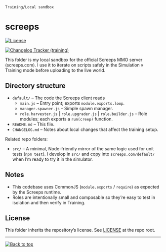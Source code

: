 `Training/Local sandbox`

# screeps

[![License](https://img.shields.io/badge/license-GNU%20AGPL%20v3-blue.svg?style=plastic)](../LICENSE)

[![Changelog Tracker (training)](https://github.com/Ghostridr/ScreepsWorld/actions/workflows/changelog_training.yml/badge.svg)](https://github.com/Ghostridr/ScreepsWorld/actions/workflows/changelog_training.yml)

This folder is my local sandbox for the official Screeps MMO server (screeps.com). I use it to iterate on scripts safely in the Simulation » Training mode before uploading to the live world.

## Directory structure

- `default/` – The code the Screeps client reads
  - `main.js` – Entry point; exports `module.exports.loop`.
  - `manager.spawner.js` – Simple spawn manager.
  - `role.harvester.js` | `role.upgrader.js` | `role.builder.js` – Role modules; each exports a `run(creep)` function.
- `README.md` – This file.
- `CHANGELOG.md` – Notes about local changes that affect the training setup.

Related repo folders:

- `src/` – A minimal, Node-friendly mirror of the same logic used for unit tests (`npm test`). I develop in `src/` and copy into `screeps.com/default/` when I’m ready to try it in the simulator.

## Notes

- This codebase uses CommonJS (`module.exports` / `require`) as expected by the Screeps runtime.
- Roles are intentionally small and composable so they’re easy to test in isolation and then verify in Training.

## License

This folder inherits the repository’s license. See [LICENSE](../LICENSE) at the repo root.

---
[![Back to top](https://img.shields.io/badge/Back%20to%20top-222?style=plastic&logo=github)](#screeps)
